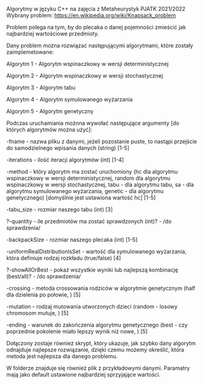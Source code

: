 Algorytmy w języku C++ na zajęcia z Metaheurystyk PJATK 2021/2022
Wybrany problem: https://en.wikipedia.org/wiki/Knapsack_problem

Problem polega na tym, by do plecaka o danej pojemności zmieścić jak najbardziej wartościowe przedmioty.

Dany problem można rozwiązać następującymi algorytmami, które zostały zaimplemetowane:

Algorytm 1 - Algorytm wspinaczkowy w wersji deterministycznej

Algorytm 2 - Algorytm wspinaczkowy w wersji stochastycznej

Algorytm 3 - Algorytm tabu

Algorytm 4 - Algorytm symulowanego wyżarzania

Algorytm 5 - Algorytm genetyczny


Podczas uruchamiania możnna wywołać następujące argumenty [do których algorytmów można użyć]:

-fname - nazwa pliku z danymi, jeżeli pozostanie puste, to nastąpi przejście do samodzielnego wpisania danych (string) [1-5]

-iterations - ilość iteracji algorytmów (int) [1-4]

-method - który algorytm ma zostać uruchomiony (hc dla algorytmu wspinaczkowy w wersji deterministycznej, random dla algorytmu wspinaczkowy w wersji stochastycznej, tabu - dla algorytmu tabu, sa - dla algorytmu symulowanego wyżarzania, genetic - dla algorytmu genetycznego) [domyślnie jest ustawiona wartość hc] [1-5]

-tabu_size - rozmiar naszego tabu (int) [3]

?-quantity - ile przedmiotów ma zostać sprawdzonych (int)? - /do sprawdzenia/

-backpackSize - rozmiar naszego plecaka (int) [1-5]

-uniformRealDistributionIsSet - wartość dla symulowanego wyżarzania, która definiuje rodzaj rozkładu (true/false) [4]

?-showAllOrBest - pokaż wszystkie wyniki lub najlepszą kombinację (best/all)? - /do sprawdzenia/

-crossing - metoda crossowania rodziców w algorytmie genetycznym (half dla dzielenia po połowie, ) [5]

-mutation - rodzaj mutowania utworzonych dzieci (random - losowy chromosom mutuje, ) [5]

-ending - warunek do zakończenia algorytmu genetycznego (best - czy poprzednie pokolenie miało lepszy wynik niż nowe, ) [5]

Dołączony zostaje również skrypt, który ukazuje, jak szybko dany algorytm odnajduje najlepsze rozwiązanie, dzięki czemu możemy określić, która metoda jest najlepsza dla danego problemu.

W folderze znajduje się również plik z przykładowymi danymi. Paramatry mają jako default ustawione najbardziej sprzyjające wartości.
